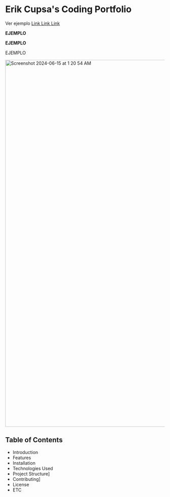 # Erik Cupsa's Coding Portfolio

Ver ejemplo [Link Link Link](https://erikc-portfolio.vercel.app/)

**EJEMPLO**

__EJEMPLO__

EJEMPLO


<img width="1160" alt="Screenshot 2024-06-15 at 1 20 54 AM" src="https://github.com/Erik-Cupsa/PortfolioWebsite/assets/86483911/3158d670-8cea-428a-8308-32c6b50f4de0">

## Table of Contents

- Introduction
- Features
- Installation
- Technologies Used
- Project Structure]
- Contributing]
- License
- ETC



